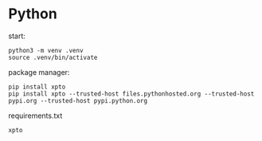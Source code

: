 # Python 

start:
```
python3 -m venv .venv
source .venv/bin/activate
```

package manager:
```
pip install xpto
pip install xpto --trusted-host files.pythonhosted.org --trusted-host pypi.org --trusted-host pypi.python.org
 ```

requirements.txt
```
xpto
```
